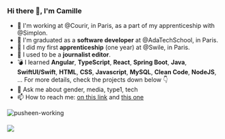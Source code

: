 ### Hi there 👋, I'm Camille

- :honeybee: I'm working at @Courir, in Paris, as a part of my apprenticeship with @Simplon.
- :telescope: I'm graduated as a **software developer** at @AdaTechSchool, in Paris.
- :runner: I did my first **apprenticeship** (one year) at @Swile, in Paris. 
- :pencil: I used to be a **journalist editor**.
- :bomb: I learned **Angular**, **TypeScript**, **React**, **Spring Boot**, **Java**, **SwiftUI/Swift**, **HTML**, **CSS**, **Javascript**, **MySQL**, **Clean Code**, **NodeJS**, ... For more details, check the projects down below :point_down: 
- 💬 Ask me about gender, media, type1, tech 
- 📫 How to reach me: [on this link](https://www.linkedin.com/in/camille-m-lafrance/) and [this one](https://twitter.com/CamLafr)  

![pusheen-working](https://github.com/CamilleLafrance/CamilleLafrance/assets/77630883/2eee43cd-59d2-41a2-be12-a514e7e62aab)
#### ![](https://media.giphy.com/media/dNgK7Ws7y176U/giphy.gif)
